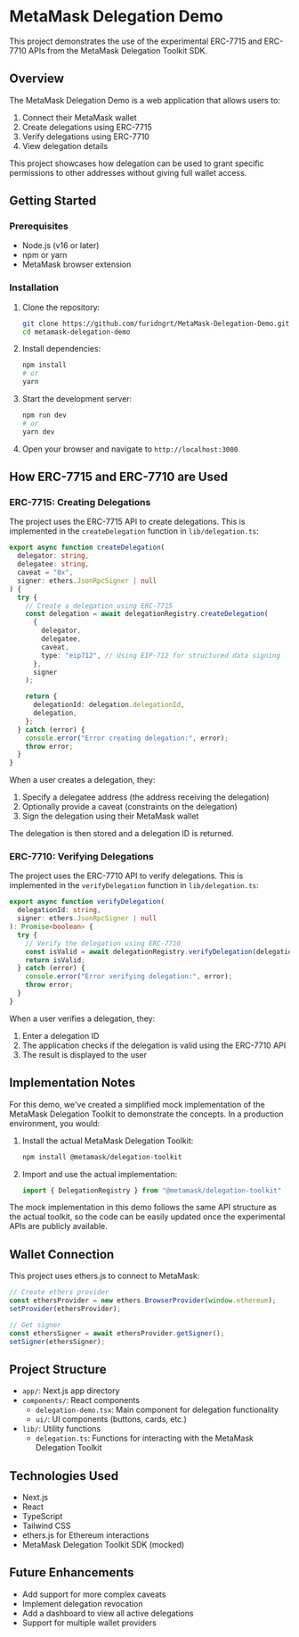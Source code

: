 # MetaMask Delegation Demo

This project demonstrates the use of the experimental ERC-7715 and ERC-7710 APIs from the MetaMask Delegation Toolkit SDK.

## Overview

The MetaMask Delegation Demo is a web application that allows users to:

1. Connect their MetaMask wallet
2. Create delegations using ERC-7715
3. Verify delegations using ERC-7710
4. View delegation details

This project showcases how delegation can be used to grant specific permissions to other addresses without giving full wallet access.

## Getting Started

### Prerequisites

- Node.js (v16 or later)
- npm or yarn
- MetaMask browser extension

### Installation

1. Clone the repository:
   ```bash
   git clone https://github.com/furidngrt/MetaMask-Delegation-Demo.git
   cd metamask-delegation-demo
   ```

2. Install dependencies:
   ```bash
   npm install
   # or
   yarn
   ```

3. Start the development server:
   ```bash
   npm run dev
   # or
   yarn dev
   ```

4. Open your browser and navigate to `http://localhost:3000`

## How ERC-7715 and ERC-7710 are Used

### ERC-7715: Creating Delegations

The project uses the ERC-7715 API to create delegations. This is implemented in the `createDelegation` function in `lib/delegation.ts`:

```typescript
export async function createDelegation(
  delegator: string,
  delegatee: string,
  caveat = "0x",
  signer: ethers.JsonRpcSigner | null
) {
  try {
    // Create a delegation using ERC-7715
    const delegation = await delegationRegistry.createDelegation(
      {
        delegator,
        delegatee,
        caveat,
        type: "eip712", // Using EIP-712 for structured data signing
      },
      signer
    );

    return {
      delegationId: delegation.delegationId,
      delegation,
    };
  } catch (error) {
    console.error("Error creating delegation:", error);
    throw error;
  }
}
```

When a user creates a delegation, they:
1. Specify a delegatee address (the address receiving the delegation)
2. Optionally provide a caveat (constraints on the delegation)
3. Sign the delegation using their MetaMask wallet

The delegation is then stored and a delegation ID is returned.

### ERC-7710: Verifying Delegations

The project uses the ERC-7710 API to verify delegations. This is implemented in the `verifyDelegation` function in `lib/delegation.ts`:

```typescript
export async function verifyDelegation(
  delegationId: string,
  signer: ethers.JsonRpcSigner | null
): Promise<boolean> {
  try {
    // Verify the delegation using ERC-7710
    const isValid = await delegationRegistry.verifyDelegation(delegationId, signer);
    return isValid;
  } catch (error) {
    console.error("Error verifying delegation:", error);
    throw error;
  }
}
```

When a user verifies a delegation, they:
1. Enter a delegation ID
2. The application checks if the delegation is valid using the ERC-7710 API
3. The result is displayed to the user

## Implementation Notes

For this demo, we've created a simplified mock implementation of the MetaMask Delegation Toolkit to demonstrate the concepts. In a production environment, you would:

1. Install the actual MetaMask Delegation Toolkit:
   ```bash
   npm install @metamask/delegation-toolkit
   ```

2. Import and use the actual implementation:
   ```typescript
   import { DelegationRegistry } from "@metamask/delegation-toolkit"
   ```

The mock implementation in this demo follows the same API structure as the actual toolkit, so the code can be easily updated once the experimental APIs are publicly available.

## Wallet Connection

This project uses ethers.js to connect to MetaMask:

```typescript
// Create ethers provider
const ethersProvider = new ethers.BrowserProvider(window.ethereum);
setProvider(ethersProvider);

// Get signer
const ethersSigner = await ethersProvider.getSigner();
setSigner(ethersSigner);
```

## Project Structure

- `app/`: Next.js app directory
- `components/`: React components
  - `delegation-demo.tsx`: Main component for delegation functionality
  - `ui/`: UI components (buttons, cards, etc.)
- `lib/`: Utility functions
  - `delegation.ts`: Functions for interacting with the MetaMask Delegation Toolkit

## Technologies Used

- Next.js
- React
- TypeScript
- Tailwind CSS
- ethers.js for Ethereum interactions
- MetaMask Delegation Toolkit SDK (mocked)

## Future Enhancements

- Add support for more complex caveats
- Implement delegation revocation
- Add a dashboard to view all active delegations
- Support for multiple wallet providers

